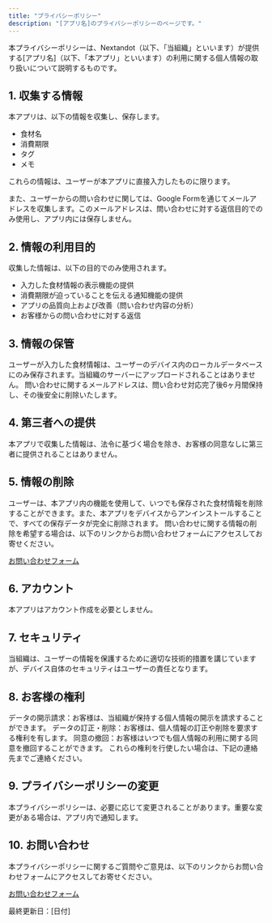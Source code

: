 ```yaml
---
title: "プライバシーポリシー"
description: "[アプリ名]のプライバシーポリシーのページです。"
---
```


本プライバシーポリシーは、Nextandot（以下、「当組織」といいます）が提供する[アプリ名]（以下、「本アプリ」といいます）の利用に関する個人情報の取り扱いについて説明するものです。

## 1. 収集する情報
本アプリは、以下の情報を収集し、保存します。
- 食材名
- 消費期限
- タグ
- メモ

これらの情報は、ユーザーが本アプリに直接入力したものに限ります。

また、ユーザーからの問い合わせに関しては、Google Formを通じてメールアドレスを収集します。このメールアドレスは、問い合わせに対する返信目的でのみ使用し、アプリ内には保存しません。

## 2. 情報の利用目的
収集した情報は、以下の目的でのみ使用されます。
- 入力した食材情報の表示機能の提供
- 消費期限が迫っていることを伝える通知機能の提供
- アプリの品質向上および改善（問い合わせ内容の分析）
- お客様からの問い合わせに対する返信

## 3. 情報の保管
ユーザーが入力した食材情報は、ユーザーのデバイス内のローカルデータベースにのみ保存されます。当組織のサーバーにアップロードされることはありません。
問い合わせに関するメールアドレスは、問い合わせ対応完了後6ヶ月間保持し、その後安全に削除いたします。

## 4. 第三者への提供
本アプリで収集した情報は、法令に基づく場合を除き、お客様の同意なしに第三者に提供されることはありません。

## 5. 情報の削除
ユーザーは、本アプリ内の機能を使用して、いつでも保存された食材情報を削除することができます。また、本アプリをデバイスからアンインストールすることで、すべての保存データが完全に削除されます。
問い合わせに関する情報の削除を希望する場合は、以下のリンクからお問い合わせフォームにアクセスしてお寄せください。

[お問い合わせフォーム](https://forms.gle/AgZa47mhCY9UQVtk6)

## 6. アカウント
本アプリはアカウント作成を必要としません。

## 7. セキュリティ
当組織は、ユーザーの情報を保護するために適切な技術的措置を講じていますが、デバイス自体のセキュリティはユーザーの責任となります。

## 8. お客様の権利
データの開示請求：お客様は、当組織が保持する個人情報の開示を請求することができます。
データの訂正・削除：お客様は、個人情報の訂正や削除を要求する権利を有します。
同意の撤回：お客様はいつでも個人情報の利用に関する同意を撤回することができます。
これらの権利を行使したい場合は、下記の連絡先までご連絡ください。

## 9. プライバシーポリシーの変更
本プライバシーポリシーは、必要に応じて変更されることがあります。重要な変更がある場合は、アプリ内で通知します。

## 10. お問い合わせ
本プライバシーポリシーに関するご質問やご意見は、以下のリンクからお問い合わせフォームにアクセスしてお寄せください。

[お問い合わせフォーム](https://forms.gle/AgZa47mhCY9UQVtk6)

最終更新日：[日付] 
